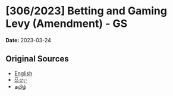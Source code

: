 # [306/2023] Betting and Gaming Levy (Amendment) - GS

**Date:** 2023-03-24

## Original Sources

- [English](https://documents.gov.lk/view/bills/2023/3/306-2023_E.pdf)
- [සිංහල](https://documents.gov.lk/view/bills/2023/3/306-2023_S.pdf)
- [தமிழ்](https://documents.gov.lk/view/bills/2023/3/306-2023_T.pdf)
